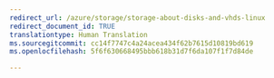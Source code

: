 ```yaml
---
redirect_url: /azure/storage/storage-about-disks-and-vhds-linux
redirect_document_id: TRUE
translationtype: Human Translation
ms.sourcegitcommit: cc14f7747c4a24acea434f62b7615d10819bd619
ms.openlocfilehash: 5f6f630668495bbb618b31d7f6da107f1f7d84de

---
```





<!--HONumber=Feb17_HO3-->


